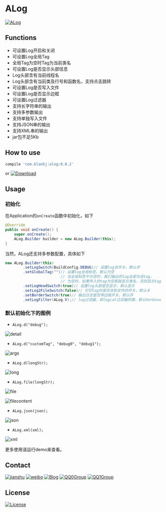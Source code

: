 # ALog

[![ALog][alogsvg]][alog]

## Functions

* 可设置Log开启和关闭
* 可设置Log全局Tag
* 全局Tag为空时Tag为当前类名
* 可设置Log是否显示头部信息
* Log头部含有当前线程名
* Log头部含有当前类及行号和函数名，支持点击跳转
* 可设置Log是否写入文件
* 可设置Log是否显示边框
* 可设置Log过滤器
* 支持长字符串的输出
* 支持多参数输出
* 支持单独写入文件
* 支持JSON串的输出
* 支持XML串的输出
* jar包不足5Kb


## How to use

``` groovy
compile 'com.blankj:alog:0.0.2'
```

or [![Download][jarsvg]][jar]


## Usage

### 初始化

在Application的`onCreate`函数中初始化，如下
``` java
@Override
public void onCreate() {
    super.onCreate();
    ALog.Builder builder = new ALog.Builder(this);
}
```

当然，ALog还支持多参数配置，具体如下
``` java
new ALog.Builder(this)
        .setLogSwitch(BuildConfig.DEBUG)// 设置log总开关，默认开
        .setGlobalTag("")// 设置log全局标签，默认为空
                         // 当全局标签不为空时，我们输出的log全部为该tag，
                         // 为空时，如果传入的tag为空那就显示类名，否则显示tag
        .setLogHeadSwitch(true)// 设置log头部是否显示，默认显示
        .setLog2FileSwitch(false)// 打印log时是否存到文件的开关，默认关
        .setBorderSwitch(true)// 输出日志是否带边框开关，默认开
        .setLogFilter(ALog.V);// log过滤器，和logcat过滤器同理，默认Verbose
```


### 默认初始化下的图例

* `ALog.d("debug");`

![detail][detail]

* `ALog.d("customTag", "debug0", "debug1");`

![args][args]

* `ALog.d(longStr);`

![long][long]

* `ALog.file(longStr);`

![file][file]

![filecontent][filecontent]

* `ALog.json(json);`

![json][json]

* `ALog.xml(xml);`

![xml][xml]


更多使用请运行demo来查看。



## Contact

[![jianshu][jianshusvg]][jianshu] [![weibo][weibosvg]][weibo]  [![Blog][blogsvg]][blog] [![QQ0Group][qq0groupsvg]][qq0group] [![QQ1Group][qq1groupsvg]][qq1group]

## License

[![License][licensesvg]][license]



[alogsvg]: https://img.shields.io/badge/ALog-v0.0.2-blue.svg
[alog]: https://github.com/Blankj/ALog
[jarsvg]: https://img.shields.io/badge/download-jar--4Kb-brightgreen.svg
[jar]: https://jcenter.bintray.com/com/blankj/alog/0.0.2/alog-0.0.2-sources.jar
[detail]: https://raw.githubusercontent.com/Blankj/ALog/master/img/detail.png
[args]: https://raw.githubusercontent.com/Blankj/ALog/master/img/args.png
[long]: https://raw.githubusercontent.com/Blankj/ALog/master/img/long.png
[file]: https://raw.githubusercontent.com/Blankj/ALog/master/img/file.png
[filecontent]: https://raw.githubusercontent.com/Blankj/ALog/master/img/filecontent.png
[json]: https://raw.githubusercontent.com/Blankj/ALog/master/img/json.png
[xml]: https://raw.githubusercontent.com/Blankj/ALog/master/img/xml.png
[jianshusvg]: https://img.shields.io/badge/简书-Blankj-brightgreen.svg
[jianshu]: http://www.jianshu.com/u/46702d5c6978
[weibosvg]: https://img.shields.io/badge/weibo-__Blankj-brightgreen.svg
[weibo]: http://weibo.com/3076228982
[blogsvg]: https://img.shields.io/badge/Blog-Blankj-brightgreen.svg
[blog]: http://blankj.com
[qq0groupsvg]: https://img.shields.io/badge/QQ0群(满)-74721490-fba7f9.svg
[qq0group]: https://shang.qq.com/wpa/qunwpa?idkey=62baf2c3ec6b0863155b0c7a10c71bba2608cb0b6532fc18515835e54c69bdd3
[qq1groupsvg]: https://img.shields.io/badge/QQ1群-25206533-fba7f9.svg
[qq1group]: https://shang.qq.com/wpa/qunwpa?idkey=d906789f84484465e2736f7b524366b4c23afeda38733d5c7b10fc3f6e406e9b
[licensesvg]: https://img.shields.io/badge/License-Apache--2.0-blue.svg
[license]: https://opensource.org/licenses/apache2.0.php
